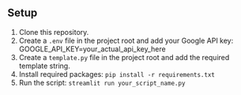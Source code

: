 ## Setup
1. Clone this repository.
2. Create a `.env` file in the project root and add your Google API key:
   GOOGLE_API_KEY=your_actual_api_key_here
3. Create a `template.py` file in the project root and add the required template string.
4. Install required packages: `pip install -r requirements.txt`
5. Run the script: `streamlit run your_script_name.py`
